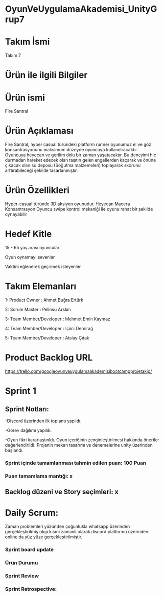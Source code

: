 # OyunVeUygulamaAkademisi_UnityGrup7
# Takım İsmi
Takım 7
# Ürün ile ilgili Bilgiler

# Ürün ismi
Fire Santral
# Ürün Açıklaması
Fire Santral, hyper casual türündeki platform runner oyunumuz el ve göz konsantrasyonunu maksimum düzeyde oyuncuya kullandıracaktır. Oyuncuya heyecan ve gerilim dolu bir zaman yaşatacaktır. Bu deneyimi hiç durmadan hareket edecek olan taşıtın gelen engellerden kaçarak ve önüne çıkacak olan su deposu (Soğutma malzemeleri) toplayarak skorunu arttırabileceği şekilde tasarlanmıştır.
# Ürün Özellikleri
Hyper-casual türünde 3D aksiyon oyunudur. 
Heyecan
Macera
Konsantrasyon
Oyuncu swipe kontrol mekaniği ile oyunu rahat bir şekilde oynayabilir

# Hedef Kitle
15 - 65 yaş arası oyuncular

Oyun oynamayı sevenler

Vaktini eğlenerek geçirmek isteyenler


# Takım Elemanları
1: Product Owner : Ahmet Buğra Ertürk

2: Scrum Master : Pelinsu Arslan

3: Team Member/Developer : Mehmet Emin Kaymaz

4: Team Member/Developer : İçimi Demirağ

5: Team Member/Developer : Atalay Çıtak


# Product Backlog URL
https://trello.com/googleoyunveuygulamaakademisibootcampprojetakip/

 # Sprint 1
## Sprint Notları: 

-Discord üzerinden ilk toplantı yapıldı.

-Görev dağılımı yapıldı. 

-Oyun fikri kararlaştırıldı. Oyun içeriğinin zenginleştirilmesi hakkında öneriler değerlendirildi. Projenin mekan tasarımı ve denemelerine unity üzerinden başlandı.

### Sprint içinde tamamlanması tahmin edilen puan: 100 Puan


### Puan tamamlama mantığı: x

## Backlog düzeni ve Story seçimleri: x

# Daily Scrum: 
Zaman problemleri yüzünden çoğunlukla whatsapp üzerinden gerçekleştirilmiş olup kısmi zamanlı olarak discord platformu üzerinden online da yüz yüze gerçekleştirilmiştir.

### Sprint board update

### Ürün Durumu

### Sprint Review

### Sprint Retrospective: 
